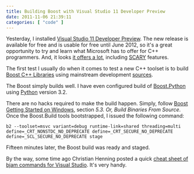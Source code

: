```yaml
---
title: Building Boost with Visual Studio 11 Developer Preview
date: 2011-11-06 21:39:11
categories: [ "code" ]
---
```


Yesterday, I installed [Visual Studio 11 Developer Preview](http://www.microsoft.com/visualstudio/en-us/visual-studio-11). The new release is available for free and is usable for free until June 2012, so it's a great opportunity to try and learn what Microsoft has to offer for C++ programmers. And, it looks [it offers a lot](http://msdn.microsoft.com/en-us/library/hh409293%28v=vs.110%29.aspx), including [SCARY](http://www.open-std.org/jtc1/sc22/WG21/docs/papers/2009/n2980.pdf) features.

The first test I usually do when it comes to test a new C++ toolset is to build [Boost C++ Libraries](http://www.boost.org/) using mainstream development [sources](https://svn.boost.org/svn/boost/trunk/).

The Boost simply builds well. I have even configured build of [Boost.Python](http://www.boost.org/doc/libs/release/libs/python/doc/index.html) using [Python](http://www.python.org) version 3.2.

There are no hacks required to make the build happen. Simply, follow [Boost Getting Started on Windows](http://www.boost.org/doc/libs/release/more/getting_started/windows.html), section _5.3. Or, Build Binaries From Source_. Once the Boost.Build tools bootstrapped, I issued the following command:

    b2 --toolset=msvc variant=debug runtime-link=shared threading=multi define=_CRT_NONSTDC_NO_DEPRECATE define=_CRT_SECURE_NO_DEPRECATE define=_SCL_SECURE_NO_DEPRECATE stage

Fifteen minutes later, the Boost build was ready and staged.

By the way, some time ago Christian Henning posted a quick [cheat sheet of bjam commands for Visual Studio](http://cppsnippets.wordpress.com/2010/07/17/building-the-boost-libraries/). It's very handy.

